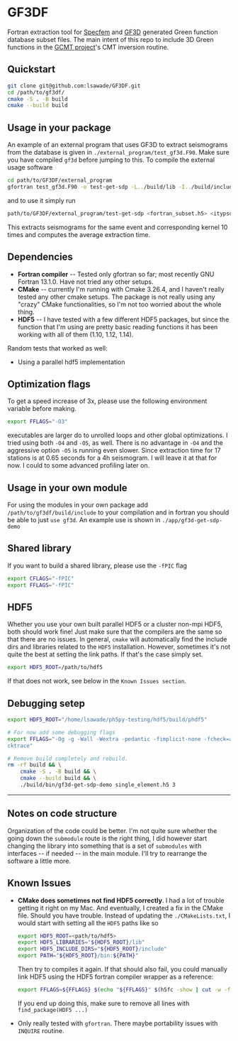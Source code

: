 # GF3DF

Fortran extraction tool for [Specfem](https://github.com/SPECFEM/specfem3d_globe)
and [GF3D](https://github.com/lsawade/GF3D) generated Green function database
subset files. The main intent of this repo to include 3D Green functions in the
[GCMT project](https://www.globalcmt.org)'s CMT inversion routine.


## Quickstart

```bash
git clone git@github.com:lsawade/GF3DF.git
cd /path/to/gf3df/
cmake -S . -B build
cmake --build build
```

## Usage in your package

An example of an external program that uses GF3D to extract seismograms from the
database is given in `./external_program/test_gf3d.F90`. Make sure you have
compiled `gf3d` before jumping to this. To compile the external usage software
```bash
cd path/to/GF3DF/external_program
gfortran test_gf3d.F90 -o test-get-sdp -L../build/lib -I../build/include -lgf3d
```
and to use it simply run
```bash
path/to/GF3DF/external_program/test-get-sdp <fortran_subset.h5> <itypsokern>
```
This extracts seismograms for the same event and corresponding kernel 10 times
and computes the average extraction time.


## Dependencies

- **Fortran compiler** -- Tested only gfortran so far; most recently GNU Fortran
  13.1.0. Have not tried any other setups.
- **CMake** -- currently I'm running with Cmake 3.26.4, and I haven't really tested
  any other cmake setups. The package is not really using any "crazy" CMake
  functionalities, so I'm not too worried about the whole thing.
- **HDF5** -- I have tested with a few different HDF5 packages, but since the
  function that I'm using are pretty basic reading functions it has been working
  with all of them (1.10, 1.12, 1.14).

Random tests that worked as well:
- Using a parallel hdf5 implementation

## Optimization flags

To get a speed increase of 3x, please use the following environment variable
before making.

```bash
export FFLAGS="-O3"
```

executables are larger do to unrolled loops and other global optimizations.
I tried using both `-O4` and `-O5`, as well. There is no advantage in `-O4` and
the aggressive option `-O5` is running even slower. Since extraction time for
17 stations is at 0.65 seconds for a 4h seismogram. I will leave it at that for
now. I could to some advanced profiling later on.

## Usage in your own module

For using the modules in your own package add `/path/to/gf3df/build/include` to
your compilation and in fortran you should be able to just `use gf3d`. An
example use is shown in `./app/gf3d-get-sdp-demo`


## Shared library

If you want to build a shared library, please use the `-fPIC` flag
```bash
export CFLAGS="-fPIC"
export FFLAGS="-fPIC"
```

## HDF5

Whether you use your own built parallel HDF5 or a cluster non-mpi HDF5, both
should work fine! Just make sure that the compilers are the same so that there
are no issues. In general, `cmake` will automatically find the include dirs and libraries related to the `HDF5` installation. However, sometimes it's not
quite the best at setting the link paths. If that's the case simply set.

```bash
export HDF5_ROOT=/path/to/hdf5
```

If that does not work, see below in the `Known Issues section`.


## Debugging setep

```bash
export HDF5_ROOT="/home/lsawade/ph5py-testing/hdf5/build/phdf5"

# For now add some debugging flags
export FFLAGS="-Og -g -Wall -Wextra -pedantic -fimplicit-none -fcheck=all -fba
cktrace"

# Remove build completely and rebuild.
rm -rf build && \
    cmake -S . -B build && \
    cmake --build build && \
    ./build/bin/gf3d-get-sdp-demo single_element.h5 3

```

---

## Notes on code structure

Organization of the code could be better. I'm not quite sure whether the going
down the `submodule` route is the right thing, I did however start changing the
library into something that is a set of `submodules` with interfaces -- if
needed -- in the main module. I'll try to rearrange the software a little more.


## Known Issues

- **CMake does sometimes not find HDF5 correctly**. I had a lot of trouble
  getting it right on my Mac. And eventually, I created a fix in the CMake file.
  Should you have trouble. Instead of updating the `./CMakeLists.txt`, I would
  start with setting all the `HDF5` paths like so

  ```bash
  export HDF5_ROOT=<path/to/hdf5>
  export HDF5_LIBRARIES="${HDF5_ROOT}/lib"
  export HDF5_INCLUDE_DIRS="${HDF5_ROOT}/include"
  export PATH="${HDF5_ROOT}/bin:${PATH}"
  ```
  Then try to compiles it again. If that should also fail, you could manually
  link HDF5 using the HDF5 fortran compiler wrapper as a reference:
  ```bash
  export FFLAGS=${FFLAGS} $(echo "${FFLAGS}" $(h5fc -show | cut -w -f '2-60'))
  ```
  If you end up doing this, make sure to remove all lines with
  `find_package(HDF5 ...)`

- Only really tested with `gfortran`. There maybe portability issues with `INQUIRE`
routine.